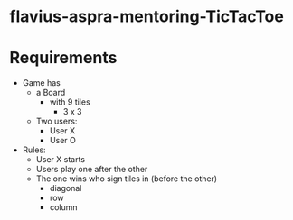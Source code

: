 # flavius-aspra-mentoring-TicTacToe

Requirements
============

* Game has
    * a Board
        * with 9 tiles
            * 3 x 3
    * Two users:
        * User X
        * User O
* Rules:
    * User X starts
    * Users play one after the other
    * The one wins who sign tiles in (before the other)
        * diagonal
        * row
        * column                